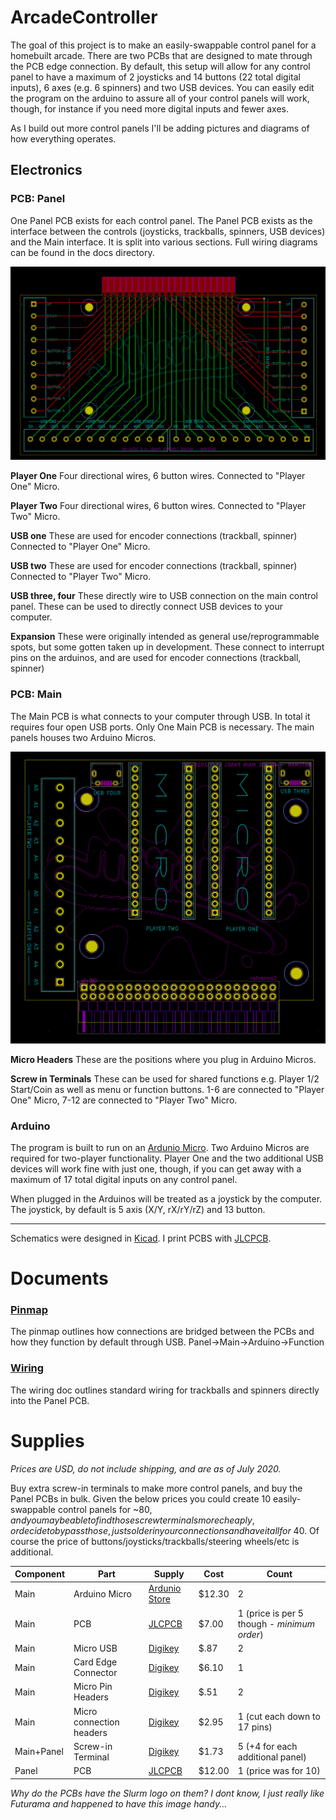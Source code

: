 # ArcadeController
The goal of this project is to make an easily-swappable control panel for a homebuilt arcade. There are two PCBs that are designed to mate through the PCB edge connection. By default, this setup will allow for any control panel to have a maximum of 2 joysticks and 14 buttons (22 total digital inputs), 6 axes (e.g. 6 spinners) and two USB devices. You can easily edit the program on the arduino to assure all of your control panels will work, though, for instance if you need more digital inputs and fewer axes.

As I build out more control panels I'll be adding pictures and diagrams of how everything operates.

## Electronics
### PCB: Panel
One Panel PCB exists for each control panel. The Panel PCB exists as the interface between the controls (joysticks, trackballs, spinners, USB devices) and the Main interface. It is split into various sections. Full wiring diagrams can be found in the docs directory.

![](assets/ArcadeController-PCB.png?raw=true)

**Player One** Four directional wires, 6 button wires. Connected to "Player One" Micro.

**Player Two** Four directional wires, 6 button wires. Connected to "Player Two" Micro.

**USB one** These are used for encoder connections (trackball, spinner) Connected to "Player One" Micro.

**USB two** These are used for encoder connections (trackball, spinner) Connected to "Player Two" Micro.

**USB three, four** These directly wire to USB connection on the main control panel. These can be used to directly connect USB devices to your computer.

**Expansion** These were originally intended as general use/reprogrammable spots, but some gotten taken up in development. These connect to interrupt pins on the arduinos, and are used for encoder connections (trackball, spinner)

### PCB: Main

The Main PCB is what connects to your computer through USB. In total it requires four open USB ports. Only One Main PCB is necessary. The main panels houses two Arduino Micros.

![](assets/ArcadeMain-PCB.png?raw=true)

**Micro Headers** These are the positions where you plug in Arduino Micros.

**Screw in Terminals** These can be used for shared functions e.g. Player 1/2 Start/Coin as well as menu or function buttons. 1-6 are connected to "Player One" Micro, 7-12 are connected to "Player Two" Micro.

### Arduino

The program is built to run on an [Ardunio Micro](https://store.arduino.cc/usa/arduino-micro). Two Arduino Micros are required for two-player functionality. Player One and the two additional USB devices will work fine with just one, though, if you can get away with a maximum of 17 total digital inputs on any control panel.

When plugged in the Arduinos will be treated as a joystick by the computer. The joystick, by default is 5 axis (X/Y, rX/rY/rZ) and 13 button.

---

Schematics were designed in [Kicad](https://kicad-pcb.org/). I print PCBS with [JLCPCB](jlcpcb.com/).

# Documents
### [Pinmap](docs/pinmap.md)
The pinmap outlines how connections are bridged between the PCBs and how they function by default through USB. Panel->Main->Arduino->Function

### [Wiring](docs/wiring.md)
The wiring doc outlines standard wiring for trackballs and spinners directly into the Panel PCB.

# Supplies
_Prices are USD, do not include shipping, and are as of July 2020._

Buy extra screw-in terminals to make more control panels, and buy the Panel PCBs in bulk. Given the below prices you could create 10 easily-swappable control panels for ~$80, and you may be able to find those screw terminals more cheaply, or decide to bypass those, just solder in your connections and have it all for ~$40. Of course the price of buttons/joysticks/trackballs/steering wheels/etc is additional.

| Component | Part | Supply | Cost | Count |
|----------|----------|----------|----------|----------|
| Main | Arduino Micro | [Ardunio Store](https://store.arduino.cc/usa/arduino-micro-without-headers) | $12.30 | 2 |
| Main | PCB | [JLCPCB](jlcpcb.com/) | $7.00 | 1 (price is per 5 though - _minimum order_) |
| Main | Micro USB | [Digikey](https://www.digikey.com/product-detail/en/molex/0475890001/WM17143CT-ND/1832255) | $.87 | 2 |
| Main | Card Edge Connector | [Digikey](https://www.digikey.com/product-detail/en/hirose-electric-co-ltd/CR22A-44D-2.54DSA(70)/H122591-ND/5148616) | $6.10 | 1 |
| Main | Micro Pin Headers | [Digikey](https://www.digikey.com/product-detail/en/sullins-connector-solutions/PREC040SAAN-RC/S1012EC-40-ND/2774814) | $.51 | 2 |
| Main | Micro connection headers | [Digikey](https://www.digikey.com/product-detail/en/adafruit-industries-llc/598/1528-2537-ND/8299908) | $2.95 | 1 (cut each down to 17 pins) |
| Main+Panel | Screw-in Terminal | [Digikey](https://www.digikey.com/products/en?keywords=TB001-500-12BE%20) | $1.73 | 5 (+4 for each additional panel) |
| Panel | PCB | [JLCPCB](jlcpcb.com/) | $12.00 | 1 (price was for 10) |

_Why do the PCBs have the Slurm logo on them? I dont know, I just really like Futurama and happened to have this image handy..._
